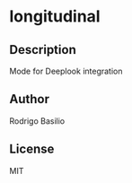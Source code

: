 # longitudinal 
## Description 
Mode for Deeplook integration 
## Author 
Rodrigo Basilio 
## License 
MIT